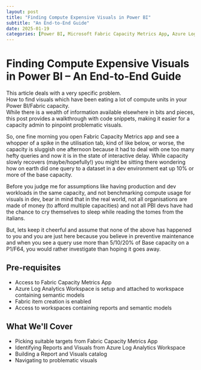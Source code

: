 ```yaml
---
layout: post
title: "Finding Compute Expensive Visuals in Power BI"
subtitle: "An End-to-End Guide"
date: 2025-01-19
categories: [Power BI, Microsoft Fabric Capacity Metrics App, Azure Log Analytics Workspace, Performance]
---
```


# Finding Compute Expensive Visuals in Power BI – An End-to-End Guide

This article deals with a very specific problem.  
How to find visuals which have been eating a lot of compute units in your Power BI/Fabric capacity.  
While there is a wealth of information available elsewhere in bits and pieces, this post provides a walkthrough with code snippets, making it easier for a capacity admin to pinpoint problematic visuals.

So, one fine morning you open Fabric Capacity Metrics app and see a whopper of a spike in the utilisation tab, kind of like below, or worse, the capacity is sluggish one afternoon because it had to deal with one too many hefty queries and now it is in the state of interactive delay. While capacity slowly recovers (maybe/hopefully!) you might be sitting there wondering how on earth did one query to a dataset in a dev environment eat up 10% or more of the base capacity.

Before you judge me for assumptions like having production and dev workloads in the same capacity, and not benchmarking compute usage for visuals in dev, bear in mind that in the real world, not all organisations are made of money (to afford multiple capacities) and not all PBI devs have had the chance to cry themselves to sleep while reading the tomes from the italians.

But, lets keep it cheerful and assume that none of the above has happened to you and you are just here because you believe in preventive maintenance and when you see a query use more than 5/10/20% of Base capacity on a P1/F64, you would rather investigate than hoping it goes away.

## Pre-requisites

- Access to Fabric Capacity Metrics App
- Azure Log Analytics Workspace is setup and attached to workspace containing semantic models
- Fabric item creation is enabled
- Access to workspaces containing reports and semantic models

## What We'll Cover

- Picking suitable targets from Fabric Capacity Metrics App
- Identifying Reports and Visuals from Azure Log Analytics Workspace
- Building a Report and Visuals catalog
- Navigating to problematic visuals


